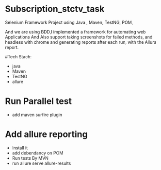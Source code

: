 # Subscription_stctv_task
Selenium Framework Project using Java , Maven, TestNG, POM, 

And we are using BDD,I implemented a framework for automating  web Applications And Also support taking screenshots for failed methods,
and headless with chrome and generating reports after each run, with the Allura report.

#Tech Stach:

- java
- Maven
- TestNG
- allure

#  Run Parallel test
- add maven surfire plugin

# Add allure reporting
- Install it 
- add debendancy on POM 
- Run tests By MVN
- run allure serve allure-results
